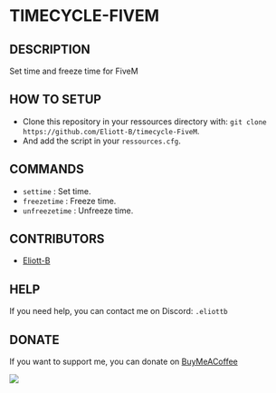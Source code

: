 # TIMECYCLE-FIVEM

## DESCRIPTION
Set time and freeze time for FiveM

## HOW TO SETUP
 - Clone this repository in your ressources directory with: `git clone https://github.com/Eliott-B/timecycle-FiveM`.
 - And add the script in your `ressources.cfg`.

## COMMANDS
 - `settime` : Set time.
 - `freezetime` : Freeze time.
 - `unfreezetime` : Unfreeze time.

## CONTRIBUTORS
- [Eliott-B](https://github.com/Eliott-B)

## HELP
If you need help, you can contact me on Discord: `.eliottb`

## DONATE
If you want to support me, you can donate on [BuyMeACoffee](https://www.buymeacoffee.com/eliottb)

<a href="https://www.buymeacoffee.com/eliottb"><img src="https://img.buymeacoffee.com/button-api/?text=Buy me a coffee&emoji=&slug=eliottb&button_colour=FFDD00&font_colour=000000&font_family=Cookie&outline_colour=000000&coffee_colour=ffffff" /></a>